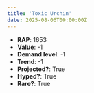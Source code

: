 ```yaml
---
title: 'Toxic Urchin'
date: 2025-08-06T00:00:00Z
---
```

- **RAP**: 1653
- **Value**: -1
- **Demand level**: -1
- **Trend**: -1
- **Projected?**: True
- **Hyped?**: True
- **Rare?**: True
